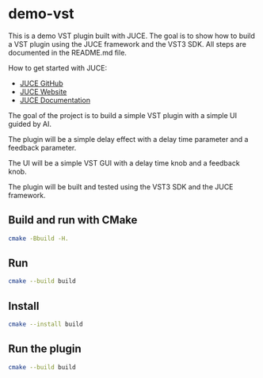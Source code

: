 # demo-vst

This is a demo VST plugin built with JUCE. The goal is to show how to build a VST plugin using the JUCE framework and the VST3 SDK.
All steps are documented in the README.md file.

How to get started with JUCE:

- [JUCE GitHub](https://github.com/juce-framework/JUCE)
- [JUCE Website](https://juce.com/)
- [JUCE Documentation](https://docs.juce.com/)

The goal of the project is to build a simple VST plugin with a simple UI guided by AI.

The plugin will be a simple delay effect with a delay time parameter and a feedback parameter.

The UI will be a simple VST GUI with a delay time knob and a feedback knob.

The plugin will be built and tested using the VST3 SDK and the JUCE framework.

## Build and run with CMake

```bash
cmake -Bbuild -H.
```

## Run

```bash
cmake --build build
```

## Install

```bash
cmake --install build
```

## Run the plugin

```bash
cmake --build build
```
